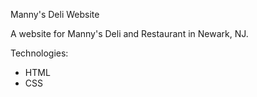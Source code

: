 Manny's Deli Website

A website for Manny's Deli and Restaurant in Newark, NJ.

Technologies:
- HTML
- CSS
